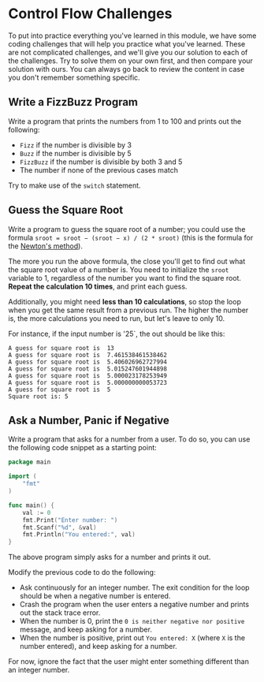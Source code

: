 # Control Flow Challenges
To put into practice everything you've learned in this module, we have some coding challenges that will help you practice what you've learned. These are not complicated challenges, and we'll give you our solution to each of the challenges. Try to solve them on your own first, and then compare your solution with ours. You can always go back to review the content in case you don't remember something specific.

## Write a FizzBuzz Program
Write a program that prints the numbers from 1 to 100 and prints out the following:

- `Fizz` if the number is divisible by 3
- `Buzz` if the number is divisible by 5
- `FizzBuzz` if the number is divisible by both 3 and 5
- The number if none of the previous cases match

Try to make use of the `switch` statement.

## Guess the Square Root
Write a program to guess the square root of a number; you could use the formula `sroot = sroot − (sroot − x) / (2 * sroot)` (this is the formula for the [Newton's method](https://en.wikipedia.org/wiki/Newton%27s_method)). 

The more you run the above formula, the close you'll get to find out what the square root value of a number is. You need to initialize the `sroot` variable to 1, regardless of the number you want to find the square root. **Repeat the calculation 10 times**, and print each guess. 

Additionally, you might need **less than 10 calculations**, so stop the loop when you get the same result from a previous run. The higher the number is, the more calculations you need to run, but let's leave to only 10.

For instance, if the input number is '25`, the out should be like this:

```output
A guess for square root is  13
A guess for square root is  7.461538461538462
A guess for square root is  5.406026962727994
A guess for square root is  5.015247601944898
A guess for square root is  5.000023178253949
A guess for square root is  5.000000000053723
A guess for square root is  5
Square root is: 5
```

## Ask a Number, Panic if Negative
Write a program that asks for a number from a user. To do so, you can use the following code snippet as a starting point:

```go
package main

import (
    "fmt"
)

func main() {
    val := 0
    fmt.Print("Enter number: ")
    fmt.Scanf("%d", &val)
    fmt.Println("You entered:", val)
}
```

The above program simply asks for a number and prints it out.

Modify the previous code to do the following:

- Ask continuously for an integer number. The exit condition for the loop should be when a negative number is entered.
- Crash the program when the user enters a negative number and prints out the stack trace error.
- When the number is 0, print the `0 is neither negative nor positive` message, and keep asking for a number.
- When the number is positive, print out `You entered: X` (where `X` is the number entered), and keep asking for a number.

For now, ignore the fact that the user might enter something different than an integer number.
